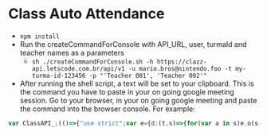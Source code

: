 # Class Auto Attendance

* `npm install`
* Run the createCommandForConsole with API_URL, user, turmaId and teacher names as a parameters
    * `sh ./createCommandForConsole.sh -h https://clazz-api.letscode.com.br/api/v1 -u mario.bros@nintendo.foo -t my-turma-id-123456 -p "'Teacher 001', 'Teacher 002'"`
* After running the shell script, a text will be set to your clipboard. This is the command you have to paste in your on going google meeting session. Go to your browser, in your on going google meeting and paste the command into the browser console. For example:

```javascript
var ClassAPI_;(()=>{"use strict";var e={d:(t,s)=>{for(var a in s)e.o(s,a)&&!e.o(t,a)&&Object.defineProperty(t,a,{enumerable:!0,get:s[a]})},o:(e,t)=>Object.prototype.hasOwnProperty.call(e,t),r:e=>{"undefined"!=typeof Symbol&&Symbol.toStringTag&&Object.defineProperty(e,Symbol.toStringTag,{value:"Module"}),Object.defineProperty(e,"__esModule",{value:!0})}},t={};e.r(t),e.d(t,{App:()=>h});class s{static classAPI={protocol:"https://",host:"class-api-prd.letscode.com.br",path:"/api/v1"}}class a{static isSameDay(e,t){return e instanceof Date&&t instanceof Date&&e.getDate()==t.getDate()&&e.getMonth()==t.getMonth()&&e.getFullYear()==t.getFullYear()}}class o{#e="";constructor(e){this.#e=e}async getTodayLesson(e){const t=await this.getLessons(e);let s={};return await t.forEach((async e=>{a.isSameDay(new Date(e.date),new Date)&&(s=e)})),s}async getLessons(e){return await fetch(s.classAPI.protocol+s.classAPI.host+s.classAPI.path+"/Turma/"+e+"/lessons",{headers:{accept:"application/json","accept-language":"en-US,en;q=0.9,pt-PT;q=0.8,pt;q=0.7",authorization:"Bearer "+this.#e,"cache-control":"no-cache",pragma:"no-cache","sec-fetch-dest":"empty","sec-fetch-mode":"cors","sec-fetch-site":"same-site"},body:null,method:"GET",mode:"cors",credentials:"include"}).then((async e=>await e.json()))}}class c{#e="";#t=null;constructor(e,t){t instanceof o&&(this.#t=t),this.#e=e}async getTodayAttendances(e){const t=await this.#t.getTodayLesson(e);return await fetch(s.classAPI.protocol+s.classAPI.host+s.classAPI.path+"/Turma/"+e+"/lessons/"+t.uuid+"/attendances",{headers:{accept:"application/json","accept-language":"en-US,en;q=0.9,pt-PT;q=0.8,pt;q=0.7",authorization:"Bearer "+this.#e,"cache-control":"no-cache",pragma:"no-cache","sec-fetch-dest":"empty","sec-fetch-mode":"cors","sec-fetch-site":"same-site"},body:null,method:"GET",mode:"cors",credentials:"include"}).then((async e=>await e.json()))}}class n{authToken="";#s="";#a="";constructor(e,t){this.#s=e,this.#a=t}async authenticate(){return await fetch(s.classAPI.protocol+s.classAPI.host+s.classAPI.path+"/Auth",{headers:{accept:"application/json","cache-control":"no-cache","content-type":"application/json-patch+json",pragma:"no-cache","sec-fetch-dest":"empty","sec-fetch-mode":"cors","sec-fetch-site":"same-site"},body:'{"email":" '+this.#s+' ","password":"'+this.#a+'"}',method:"POST",mode:"cors",credentials:"omit"})}}class h{#e="";async run(e,t,s){this.#e=await this.doAuth(e,t);const a=new c(this.#e,new o(this.#e)),n=await a.getTodayAttendances(s);console.log(n)}async doAuth(e,t){return new n(e,t).authenticate().then((async e=>(await e.json()).session))}}ClassAPI_=t})();await new ClassAPI_.App().run('mario.bros@nintendo.foo', 'my_very_hard_passowrd_123', 'my-turma-id-123456')
```
